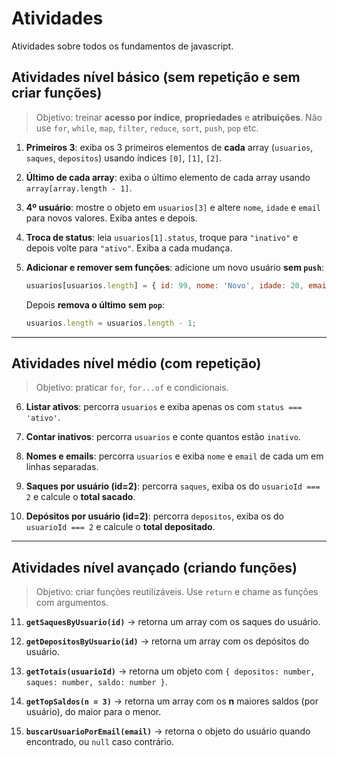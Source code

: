 # Atividades 
Atividades sobre todos os fundamentos de javascript.


## Atividades nível básico (sem repetição e sem criar funções)
> Objetivo: treinar **acesso por índice**, **propriedades** e **atribuições**.
> Não use `for`, `while`, `map`, `filter`, `reduce`, `sort`, `push`, `pop` etc.

1) **Primeiros 3**: exiba os 3 primeiros elementos de **cada** array (`usuarios`, `saques`, `depositos`) usando índices `[0]`, `[1]`, `[2]`.

2) **Último de cada array**: exiba o último elemento de cada array usando `array[array.length - 1]`.

3) **4º usuário**: mostre o objeto em `usuarios[3]` e altere `nome`, `idade` e `email` para novos valores. Exiba antes e depois.

4) **Troca de status**: leia `usuarios[1].status`, troque para `"inativo"` e depois volte para `"ativo"`. Exiba a cada mudança.

5) **Adicionar e remover sem funções**: adicione um novo usuário **sem `push`**:
   ```js
   usuarios[usuarios.length] = { id: 99, nome: 'Novo', idade: 20, email: 'novo@ex.com', status: 'ativo' };
   ```
   Depois **remova o último** **sem `pop`**:
   ```js
   usuarios.length = usuarios.length - 1;
   ```

---

## Atividades nível médio (com repetição)
> Objetivo: praticar `for`, `for...of` e condicionais.

6) **Listar ativos**: percorra `usuarios` e exiba apenas os com `status === 'ativo'`.

7) **Contar inativos**: percorra `usuarios` e conte quantos estão `inativo`.

8) **Nomes e emails**: percorra `usuarios` e exiba `nome` e `email` de cada um em linhas separadas.

9) **Saques por usuário (id=2)**: percorra `saques`, exiba os do `usuarioId === 2` e calcule o **total sacado**.

10) **Depósitos por usuário (id=2)**: percorra `depositos`, exiba os do `usuarioId === 2` e calcule o **total depositado**.

---

## Atividades nível avançado (criando funções)
> Objetivo: criar funções reutilizáveis. Use `return` e chame as funções com argumentos.

11) **`getSaquesByUsuario(id)`** → retorna um array com os saques do usuário.

12) **`getDepositosByUsuario(id)`** → retorna um array com os depósitos do usuário.

13) **`getTotais(usuarioId)`** → retorna um objeto com `{ depositos: number, saques: number, saldo: number }`.

14) **`getTopSaldos(n = 3)`** → retorna um array com os **n** maiores saldos (por usuário), do maior para o menor.

15) **`buscarUsuarioPorEmail(email)`** → retorna o objeto do usuário quando encontrado, ou `null` caso contrário.